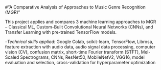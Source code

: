 #“A Comparative Analysis of Approaches to Music Genre Recognition (MGR)”

This project applies and compares 3 machine learning approaches to MGR – Classical ML, Custom-Built Convolutional Neural Networks (CNNs), and Transfer Learning with pre-trained TensorFlow models.

-*Technical skills applied:* Google Colab, scikit-learn, TensorFlow, Librosa, feature extraction with audio data, audio signal data processing, computer vision (CV), confusion matrix, short-time Fourier transform (STFT), Mel-Scaled Spectrograms, CNNs, ResNet50, MobileNetV2, VGG16, model evaluation and selection, cross-validation for hyperparameter optimization
